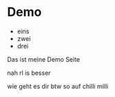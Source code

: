 # Demo

- eins
- zwei
- drei 

Das ist meine Demo Seite

nah rl is besser

wie geht es dir btw so auf chilli milli
